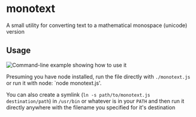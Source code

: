 # monotext
A small utility for converting text to a mathematical monospace (unicode) version

## Usage
![Command-line example showing how to use it](https://i.imgur.com/ZblSzea.png "Command-line example")

Presuming you have node installed, run the file directly with `./monotext.js`
or run it with node: `node monotext.js'.

You can also create a symlink (`ln -s path/to/monotext.js destination/path`) in
`/usr/bin` or whatever is in your `PATH` and then run it directly anywhere with the
filename you specified for it's destination